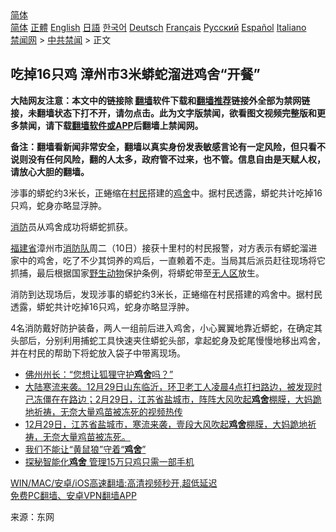  <!-- 面包屑导航 --> <div class="breadcrumb"><!-- GTranslate: https://gtranslate.io/ -->  <div class="switcher notranslate">  <div class="selected">  <a href="#" onclick="return false;"> 简体</a>  </div>  <div class="option">  <a href="https://www.bannedbook.org" onclick="doGTranslate('zh-CN|zh-CN');jQuery('div.switcher div.selected a').html(jQuery(this).html());return false;" title="简体中文" class="nturl selected"> 简体</a>  <a href="https://www.bannedbook.org/zh-tw/" onclick="doGTranslate('zh-CN|zh-TW');jQuery('div.switcher div.selected a').html(jQuery(this).html());return false;" title="繁體中文" class="nturl"> 正體</a>  <a href="https://www.bannedbook.org/en/" onclick="doGTranslate('zh-CN|en');jQuery('div.switcher div.selected a').html(jQuery(this).html());return false;" title="English" class="nturl"> English</a>  <a href="https://www.bannedbook.org/ja/" onclick="doGTranslate('zh-CN|ja');jQuery('div.switcher div.selected a').html(jQuery(this).html());return false;" title="日本語" class="nturl"> 日語</a>  <a href="https://www.bannedbook.org/ko/" onclick="doGTranslate('zh-CN|ko');jQuery('div.switcher div.selected a').html(jQuery(this).html());return false;" title="한국어" class="nturl"> 한국어</a>  <a href="https://www.bannedbook.org/de/" onclick="doGTranslate('zh-CN|de');jQuery('div.switcher div.selected a').html(jQuery(this).html());return false;" title="Deutsch" class="nturl"> Deutsch</a>  <a href="https://www.bannedbook.org/fr/" onclick="doGTranslate('zh-CN|fr');jQuery('div.switcher div.selected a').html(jQuery(this).html());return false;" title="Français" class="nturl"> Français</a>  <a href="https://www.bannedbook.org/ru/" onclick="doGTranslate('zh-CN|ru');jQuery('div.switcher div.selected a').html(jQuery(this).html());return false;" title="Русский" class="nturl"> Русский</a>  <a href="https://www.bannedbook.org/es/" onclick="doGTranslate('zh-CN|es');jQuery('div.switcher div.selected a').html(jQuery(this).html());return false;" title="Español" class="nturl"> Español</a>  <a href="https://www.bannedbook.org/it/" onclick="doGTranslate('zh-CN|it');jQuery('div.switcher div.selected a').html(jQuery(this).html());return false;" title="Italiano" class="nturl"> Italiano</a>  </div>  </div>      <div class='breadcrumb-sub'><!-- Breadcrumb NavXT 6.3.0 --> <a href="https://www.bannedbook.org/" class="home">禁闻网</a> &gt; <a href="https://www.bannedbook.org/bnews/cbnews/" class="category">中共禁闻</a> &gt; 正文</div></div><h2>吃掉16只鸡 漳州市3米蟒蛇溜进鸡舍“开餐”</h2> <p class="notice"><b>大陆网友注意：本文中的链接除 <a href="https://github.com/bannedbook/fanqiang" >翻墙</a>软件下载和<a href="https://github.com/killgcd/justmysocks/blob/master/README.md">翻墙推荐</a>链接外全部为禁网链接，未翻墙状态下打不开，请勿点击。此为文字版禁闻，欲看图文视频完整版和更多禁闻，请下载<a href="https://github.com/bannedbook/fanqiang">翻墙软件或APP</a>后翻墙上禁闻网。</p><p>备注：翻墙看新闻非常安全，翻墙以真实身份发表敏感言论有一定风险，但只看不说则没有任何风险，翻的人太多，政府管不过来，也不管。信息自由是天赋人权，请放心大胆的翻墙。</b></p>  <div class="entry"> <p id="summary">涉事的蟒蛇约3米长，正蜷缩在<a href="https://www.bannedbook.org/bnews/tag/%e6%9d%91%e6%b0%91/" class="st_tag internal_tag" rel="tag" title="标签 村民 下的日志">村民</a>搭建的<a href="https://www.bannedbook.org/bnews/tag/%E9%B8%A1%E8%88%8D/" class="st_tag internal_tag" rel="tag" title="标签 鸡舍 下的日志">鸡舍</a>中。据村民透露，蟒蛇共计吃掉16只鸡，蛇身亦略显浮肿。</p> <p id="conimg"><a href="https://www.bannedbook.org/bnews/tag/%e6%b6%88%e9%98%b2/" class="st_tag internal_tag" rel="tag" title="标签 消防 下的日志">消防</a>员从鸡舍成功将蟒蛇抓获。</p>  <p><a href="https://www.bannedbook.org/bnews/tag/%E7%A6%8F%E5%BB%BA%E7%9C%81/" class="st_tag internal_tag" rel="tag" title="标签 福建省 下的日志">福建省</a>漳州市<a href="https://www.bannedbook.org/bnews/tag/%E6%B6%88%E9%98%B2%E9%98%9F/" class="st_tag internal_tag" rel="tag" title="标签 消防队 下的日志">消防队</a>周二（10日）接获十里村的村民报警，对方表示有蟒蛇溜进家中的鸡舍，吃了不少其饲养的鸡后，一直赖着不走。当局其后派员赶往现场将它抓捕，最后根据国家<a href="https://www.bannedbook.org/bnews/tag/%e9%87%8e%e7%94%9f%e5%8a%a8%e7%89%a9/" class="st_tag internal_tag" rel="tag" title="标签 野生动物 下的日志">野生动物</a>保护条例，将蟒蛇带至<a href="https://www.bannedbook.org/bnews/tag/%E6%97%A0%E4%BA%BA%E5%8C%BA/" class="st_tag internal_tag" rel="tag" title="标签 无人区 下的日志">无人区</a>放生。</p> <p>消防到达现场后，发现涉事的蟒蛇约3米长，正蜷缩在村民搭建的鸡舍中。据村民透露，蟒蛇共计吃掉16只鸡，蛇身亦略显浮肿。</p>  <p>4名消防戴好防护装备，两人一组前后进入鸡舍，小心翼翼地靠近蟒蛇，在确定其头部后，分别利用捕蛇工具快速夹住蟒蛇头部，拿起蛇身及蛇尾慢慢地移出鸡舍，并在村民的帮助下将蛇放入袋子中带离现场。</p> <ul class='op-related-articles' title='相关阅读'> <li><a href='https://www.bannedbook.org/bnews/cnnews/20210330/1515789.html' target='_blank'>佛州州长：“您想让狐狸守护<b>鸡舍</b>吗？”</a></li> <li><a href='https://www.bannedbook.org/bnews/bannedvideo/20201230/1457838.html' target='_blank'>大陆寒流来袭。12月29日山东临沂，环卫老工人凌晨4点打扫路边，被发现时己冻僵在在路边；2月29日，江苏省盐城市，阵阵大风吹起<b>鸡舍</b>棚膜，大妈跪地祈祷，无奈大量鸡苗被冻死的视频热传</a></li> <li><a href='https://www.bannedbook.org/bnews/bannedvideo/20201230/1457790.html' target='_blank'>12月29日，江苏省盐城市，寒流来袭，壹段大风吹起<b>鸡舍</b>棚膜，大妈跪地祈祷，无奈大量鸡苗被冻死。</a></li> <li><a href='https://www.bannedbook.org/bnews/baitai/20200425/1319301.html' target='_blank'>我们不能让“黄鼠狼”守着“<b>鸡舍</b>”</a></li> <li><a href='https://www.bannedbook.org/bnews/cnnews/20170627/780728.html' target='_blank'>探秘智能化<b>鸡舍</b> 管理15万只鸡只需一部手机</a></li> </ul> <p class="texttj"> <a href="https://github.com/bannedbook/fanqiang/wiki/V2ray%E6%9C%BA%E5%9C%BA" target="_blank">WIN/MAC/安卓/iOS高速翻墙:高清视频秒开,超低延迟</a><br/> <a href="https://github.com/bannedbook/fanqiang/wiki/%E7%A6%81%E9%97%BB%E7%BD%91%E5%AE%89%E5%8D%93%E7%BF%BB%E5%A2%99%E6%96%B0%E9%97%BBAPP" target="_blank">免费PC翻墙、安卓VPN翻墙APP</a></p> <p> 来源：东网 </p><a name='sharetosocial'></a>  <div style="margin-bottom:5px;padding-bottom:5px;clear:both"> <div id="archive-pix-1" class="banner-ads"> <!-- AuctionX Display platform tag START --> <div id="26318x728x90x621x_ADSLOT2" clicktrack="%%CLICK_URL_ESC%%"></div> <!-- AuctionX Display platform tag END --> </div> <div id="archive-pix-2" class="banner-ads"> <!-- AuctionX Display platform tag START --> <div id="26315x300x250x621x_ADSLOT2" clicktrack="%%CLICK_URL_ESC%%"></div> <!-- AuctionX Display platform tag END --> </div> </div>  <div id="archive-pix-1" class="banner-ads"> <!-- AuctionX Display platform tag START --> <div id="26318x728x90x621x_ADSLOT3" clicktrack="%%CLICK_URL_ESC%%"></div> <!-- AuctionX Display platform tag END --> </div> </div><!--END ENTRY--> 